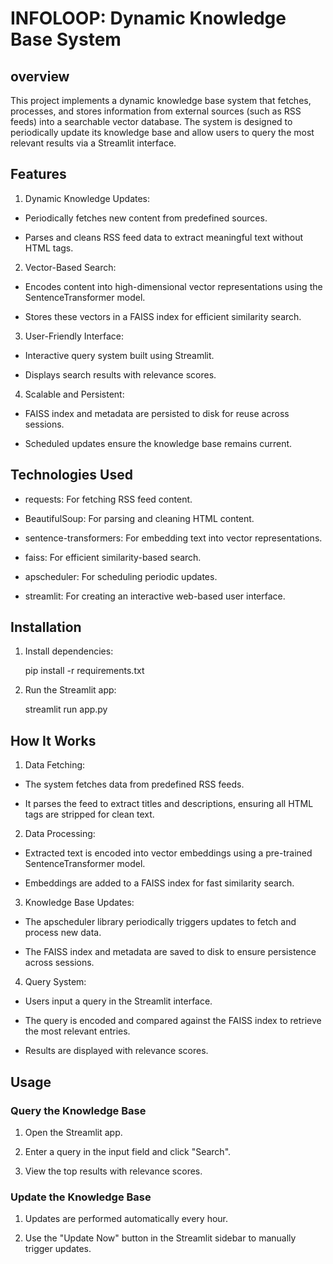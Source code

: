 # INFOLOOP: Dynamic Knowledge Base System

## overview 

This project implements a dynamic knowledge base system that fetches, processes, and stores information from external sources (such as RSS feeds) into a searchable vector database. The system is designed to periodically update its knowledge base and allow users to query the most relevant results via a Streamlit interface.

## Features

1. Dynamic Knowledge Updates:

- Periodically fetches new content from predefined sources.

- Parses and cleans RSS feed data to extract meaningful text without HTML tags.

2. Vector-Based Search:

- Encodes content into high-dimensional vector representations using the SentenceTransformer model.

- Stores these vectors in a FAISS index for efficient similarity search.

3. User-Friendly Interface:

- Interactive query system built using Streamlit.

- Displays search results with relevance scores.

4. Scalable and Persistent:

- FAISS index and metadata are persisted to disk for reuse across sessions.

- Scheduled updates ensure the knowledge base remains current.

## Technologies Used

- requests: For fetching RSS feed content.

- BeautifulSoup: For parsing and cleaning HTML content.

- sentence-transformers: For embedding text into vector representations.

- faiss: For efficient similarity-based search.

- apscheduler: For scheduling periodic updates.

- streamlit: For creating an interactive web-based user interface.

## Installation

<!--start code-->

1. Install dependencies:

    pip install -r requirements.txt
    
<!--end code-->

<!--start code-->

2. Run the Streamlit app:

    streamlit run app.py
    
<!--end code-->

## How It Works

1. Data Fetching:

- The system fetches data from predefined RSS feeds.

- It parses the feed to extract titles and descriptions, ensuring all HTML tags are stripped for clean text.

2. Data Processing:

- Extracted text is encoded into vector embeddings using a pre-trained SentenceTransformer model.

- Embeddings are added to a FAISS index for fast similarity search.

3. Knowledge Base Updates:

- The apscheduler library periodically triggers updates to fetch and process new data.

- The FAISS index and metadata are saved to disk to ensure persistence across sessions.

4. Query System:

- Users input a query in the Streamlit interface.

- The query is encoded and compared against the FAISS index to retrieve the most relevant entries.

- Results are displayed with relevance scores.

## Usage

### Query the Knowledge Base

1. Open the Streamlit app.

2. Enter a query in the input field and click "Search".

3. View the top results with relevance scores.

### Update the Knowledge Base

1. Updates are performed automatically every hour.

2. Use the "Update Now" button in the Streamlit sidebar to manually trigger updates.
